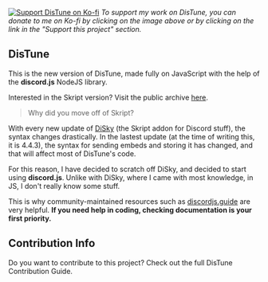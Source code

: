[![Support DisTune on Ko-fi](https://storage.ko-fi.com/cdn/brandasset/kofi_s_tag_dark.png)](https://ko-fi.com/distune "Support DisTune on Ko-fi")
*To support my work on DisTune, you can donate to me on Ko-fi by clicking on the image above or by clicking on the link in the "Support this project" section.*

## DisTune

This is the new version of DisTune, made fully on JavaScript with the help of the **discord.js** NodeJS library.

Interested in the Skript version? Visit the public archive [here](https://github.com/CerialPvP/distune-sk).

> Why did you move off of Skript?

With every new update of [DiSky](https://github.com/DiSkyOrg/DiSky/releases/tag/4.4.3) (the Skript addon for Discord stuff), the syntax changes drastically. In the lastest update (at the time of writing this, it is 4.4.3), the syntax for sending embeds and storing it has changed, and that will affect most of DisTune's code.

For this reason, I have decided to scratch off DiSky, and decided to start using **discord.js**. Unlike with DiSky, where I came with most knowledge, in JS, I don't really know some stuff.

This is why community-maintained resources such as [discordjs.guide](https://discordjs.guide) are very helpful. **If you need help in coding, checking documentation is your first priority.**

## Contribution Info

Do you want to contribute to this project? Check out the full DisTune Contribution Guide.